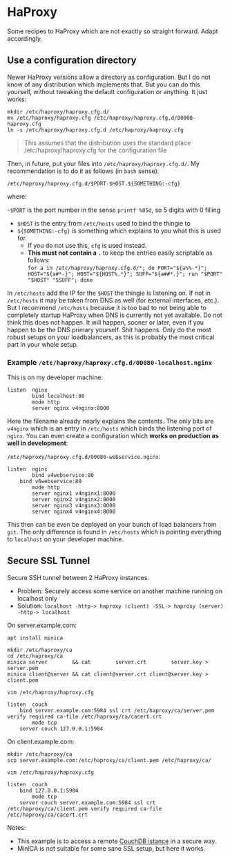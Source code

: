 # HaProxy

Some recipes to HaProxy which are not exactly so straight forward.  Adapt accordingly.

## Use a configuration directory

Newer HaProxy versions allow a directory as configuration.  But I do not know of any distribution which implements that.
But you can do this yourself, without tweaking the default configuration or anything.  It just works:

```
mkdir /etc/haproxy/haproxy.cfg.d/
mv /etc/haproxy/haproxy.cfg /etc/haproxy/haproxy.cfg.d/00000-haproxy.cfg
ln -s /etc/haproxy/haproxy.cfg.d /etc/haproxy/haproxy.cfg
```

> This assumes that the distribution uses the standard place /etc/haproxy/haproxy.cfg for the configuration file

Then, in future, put your files into `/etc/haproxy/haproxy.cfg.d/`.  My recommendation is to do it as follows (in `bash` sense):

`/etc/haproxy/haproxy.cfg.d/$PORT-$HOST.${SOMETHING:-cfg}`

where:

-`$PORT` is the port number in the sense `printf %05d`, so 5 digits with 0 filling
- `$HOST` is the entry from `/etc/hosts` used to bind the thingie to
- `${SOMETHING:-cfg}` is something which explains to you what this is used for.
  - If you do not use this, `cfg` is used instead.
  - **This must not contain a `.`** to keep the entries easily scriptable as follows:  
    `for a in /etc/haproxy/haproxy.cfg.d/*; do PORT="${a%%-*}"; HOST="${a#*-}"; HOST="${HOST%.*}"; SUFF="${a##*.}"; run "$PORT" "$HOST" "$SUFF"; done`

In `/etc/hosts` add the IP for the `$HOST` the thingie is listening on.  If not in `/etc/hosts` it may be taken from DNS as well (for external interfaces, etc.).
But I recommend `/etc/hosts` because it is too bad to not being able to completely startup HaProxy when DNS is currently not yet available.
Do not think this does not happen.  It will happen, sooner or later, even if you happen to be the DNS primary yourself.  Shit happens.
Only do the most robust setups on your loadbalancers, as this is probably the most critical part in your whole setup.

### Example `/etc/haproxy/haproxy.cfg.d/00080-localhost.nginx`

This is on my developer machine:

```
listen  nginx
        bind localhost:80
        mode http
        server nginx v4nginx:8000
```

Here the filename already nearly explains the contents.  The only bits are `v4nginx` which is an entry in `/etc/hosts` which binds the listening port
of `nginx`.  You can even create a configuration which **works on production as well in development**:

`/etc/haproxy/haproxy.cfg.d/00080-webservice.nginx`:

```
listen  nginx
        bind v4webservice:80
	bind v6webservice:80
        mode http
        server nginx1 v4nginx1:8000
        server nginx2 v4nginx2:8000
        server nginx3 v4nginx3:8000
        server nginx4 v4nginx4:8000
```

This then can be even be deployed on your bunch of load balancers from `git`.  The only difference is found in `/etc/hosts` which is pointing everything to `localhost` on your developer machine.


## Secure SSL Tunnel

Secure SSH tunnel between 2 HaProxy instances.

- Problem: Securely access some service on another machine running on localhost only
- Solution: `localhost -http-> haproxy (client) -SSL-> haproxy (server) -http-> localhost`

On server.example.com:

```
apt install minica

mkdir /etc/haproxy/ca
cd /etc/haproxy/ca
minica server        && cat        server.crt        server.key > server.pem
minica client@server && cat client@server.crt client@server.key > client.pem

vim /etc/haproxy/haproxy.cfg
```
```
listen	couch
	bind server.example.com:5984 ssl crt /etc/haproxy/ca/server.pem verify required ca-file /etc/haproxy/ca/cacert.crt
        mode tcp
	server couch 127.0.0.1:5984
```

On client.example.com:

```
mkdir /etc/haproxy/ca
scp server.example.com:/etc/haproxy/ca/client.pem /etc/haproxy/ca/

vim /etc/haproxy/haproxy.cfg
```
```
listen	couch
	bind 127.0.0.1:5984
        mode tcp
	server couch server.example.com:5984 ssl crt /etc/haproxy/ca/client.pem verify required ca-file /etc/haproxy/ca/cacert.crt
```

Notes:

- This example is to access a remote [CouchDB istance](couchdb.md) in a secure way.
- MiniCA is not suitable for some sane SSL setup, but here it works.
